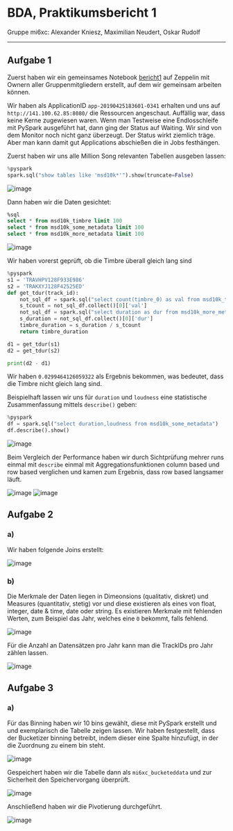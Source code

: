 # BDA, Praktikumsbericht 1

Gruppe mi6xc: Alexander Kniesz, Maximilian Neudert, Oskar Rudolf

---

## Aufgabe 1

Zuerst haben wir ein gemeinsames Notebook [bericht1](https://141.100.62.87:7070/#/notebook/2EB5CTTRT) auf Zeppelin mit Ownern aller Gruppenmitgliedern erstellt, auf dem wir gemeinsam arbeiten können.

Wir haben als ApplicationID `app-20190425183601-0341` erhalten und uns auf `http://141.100.62.85:8080/` die Ressourcen angeschaut. Auffällig war, dass keine Kerne zugewiesen waren. Wenn man Testweise eine Endlosschleife mit PySpark ausgeführt hat, dann ging der Status auf Waiting. Wir sind von dem Monitor noch nicht ganz überzeugt. Der Status wirkt ziemlich träge. Aber man kann damit gut Applications abschießen die in Jobs festhängen.

Zuerst haben wir uns alle Million Song relevanten Tabellen ausgeben lassen:

```python
%pyspark
spark.sql("show tables like 'msd10k*'").show(truncate=False)
```

![image](res/tables.png)

Dann haben wir die Daten gesichtet:

```sql
%sql
select * from msd10k_timbre limit 100
select * from msd10k_some_metadata limit 100
select * from msd10k_more_metadata limit 100
```

![image](res/sichtung.png)

Wir haben vorerst geprüft, ob die Timbre überall gleich lang sind

```python
%pyspark
s1 = 'TRAVHPV128F933E986'
s2 = 'TRAKXYJ128F42525ED'
def get_tdur(track_id):
    not_sql_df = spark.sql("select count(timbre_0) as val from msd10k_timbre where track_id = '{}'".format(track_id))
    s_tcount = not_sql_df.collect()[0]['val']
    not_sql_df = spark.sql("select duration as dur from msd10k_more_metadata where track_id = '{}'".format(track_id))
    s_duration = not_sql_df.collect()[0]['dur']
    timbre_duration = s_duration / s_tcount
    return timbre_duration

d1 = get_tdur(s1)
d2 = get_tdur(s2)

print(d2 - d1)
```

Wir haben `0.0299464126059322` als Ergebnis bekommen, was bedeutet, dass die Timbre nicht gleich lang sind.

Beispielhaft lassen wir uns für `duration` und `loudness` eine statistische Zusammenfassung mittels `describe()` geben:

```python
%pyspark
df = spark.sql("select duration,loudness from msd10k_some_metadata")
df.describe().show()
```

![image](res/describe.png)

Beim Vergleich der Performance haben wir durch Sichtprüfung mehrer runs einmal mit `describe` einmal mit Aggregationsfunktionen column based und row based verglichen und kamen zum Ergebnis, dass row based langsamer läuft.

![image](res/compare2.png)
![image](res/compare.png)

## Aufgabe 2

### a)

Wir haben folgende Joins erstellt:

![image](res/joins.png)

### b)

Die Merkmale der Daten liegen in Dimeonsions (qualitativ, diskret) und Measures (quantitativ, stetig) vor und diese existieren als eines von float, integer, date & time, date oder string.
Es existieren Merkmale mit fehlenden Werten, zum Beispiel das Jahr, welches eine `0` bekommt, falls fehlend.

![image](res/missing_year.png)

Für die Anzahl an Datensätzen pro Jahr kann man die TrackIDs pro Jahr zählen lassen.

![image](res/count_per_year.png)

## Aufgabe 3

### a)

Für das Binning haben wir 10 bins gewählt, diese mit PySpark erstellt und und exemplarisch die Tabelle zeigen lassen. Wir haben festgestellt, dass der Bucketizer binning betreibt, indem dieser eine Spalte hinzufügt, in der die Zuordnung zu einem bin steht.

![image](res/df_b.png)

Gespeichert haben wir die Tabelle dann als `mi6xc_bucketeddata` und zur Sicherheit den Speichervorgang überprüft.

![image](res/bdata_table.png)

Anschließend haben wir die Pivotierung durchgeführt.

![image](res/piv_df.png)
